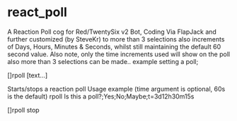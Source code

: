 # react_poll
A Reaction Poll cog for Red/TwentySix v2 Bot, Coding Via FlapJack and further customized (by SteveKr) to more than 3 selections also increments of Days, Hours, Minutes &amp; Seconds, whilst still maintaining the default 60 second value. Also note, only the time increments used will show on the poll also more than 3 selections can be made..
example setting a poll; 

[]rpoll [text...]

Starts/stops a reaction poll
Usage example (time argument is optional, 60s is the default)
rpoll Is this a poll?;Yes;No;Maybe;t=3d12h30m15s

[]rpoll stop
